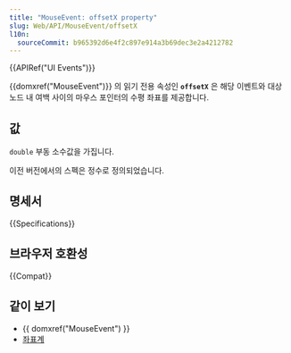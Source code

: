 ```yaml
---
title: "MouseEvent: offsetX property"
slug: Web/API/MouseEvent/offsetX
l10n:
  sourceCommit: b965392d6e4f2c897e914a3b69dec3e2a4212782
---
```


{{APIRef("UI Events")}}

{{domxref("MouseEvent")}} 의 읽기 전용 속성인 **`offsetX`** 은 해당 이벤트와 대상 노드 내 여백 사이의 마우스 포인터의 수평 좌표를 제공합니다.

## 값

`double` 부동 소수값을 가집니다.

이전 버전에서의 스펙은 정수로 정의되었습니다.

## 명세서

{{Specifications}}

## 브라우저 호환성

{{Compat}}

## 같이 보기

- {{ domxref("MouseEvent") }}
- [좌표계](/en-US/docs/Web/CSS/CSSOM_view/Coordinate_systems)
